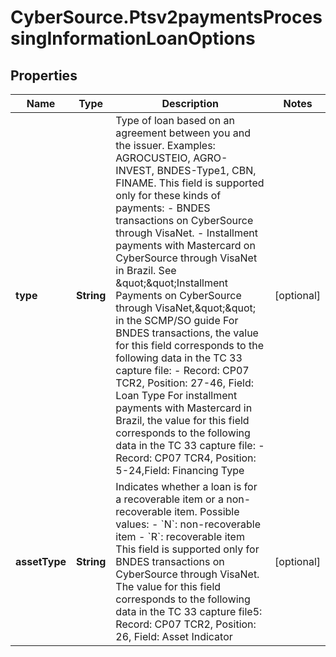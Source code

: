 # CyberSource.Ptsv2paymentsProcessingInformationLoanOptions

## Properties
Name | Type | Description | Notes
------------ | ------------- | ------------- | -------------
**type** | **String** | Type of loan based on an agreement between you and the issuer. Examples: AGROCUSTEIO, AGRO-INVEST, BNDES-Type1, CBN, FINAME. This field is supported only for these kinds of payments: - BNDES transactions on CyberSource through VisaNet. - Installment payments with Mastercard on CyberSource through VisaNet in Brazil.  See \&quot;\&quot;Installment Payments on CyberSource through VisaNet,\&quot;\&quot; in the SCMP/SO guide  For BNDES transactions, the value for this field corresponds to the following data in the TC 33 capture file: - Record: CP07 TCR2, Position: 27-46, Field: Loan Type  For installment payments with Mastercard in Brazil, the value for this field corresponds to the following data in the TC 33 capture file: - Record: CP07 TCR4, Position: 5-24,Field: Financing Type  | [optional] 
**assetType** | **String** | Indicates whether a loan is for a recoverable item or a non-recoverable item. Possible values: - &#x60;N&#x60;: non-recoverable item - &#x60;R&#x60;: recoverable item This field is supported only for BNDES transactions on CyberSource through VisaNet. The value for this field corresponds to the following data in the TC 33 capture file5:  Record: CP07 TCR2, Position: 26, Field: Asset Indicator  | [optional] 


